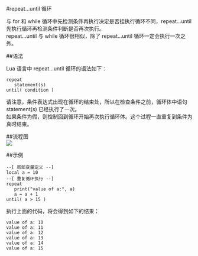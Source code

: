 #repeat...until 循环  

与 for 和 while 循环中先检测条件再执行决定是否挂执行循环不同，repeat...until 先执行循环再检测条件判断是否再次执行。  
repeat...until 与 while 循环很相似，除了 repeat...until 循环一定会执行一次之外。  

##语法  

Lua 语言中 repeat...until 循环的语法如下：  

```
repeat
   statement(s)
until( condition )
```  

请注意，条件表达式出现在循环的结束处，所以在检查条件之前，循环体中语句 statement(s) 已经执行了一次。  
如果条件为假，则控制回到循环开始再次执行循环体。这个过程一直重复到条件为真时结束。

##流程图  
![](http://www.tutorialspoint.com/lua/images/lua_repeat_until_loop.jpg)

##示例  
```
--[ 局部变量定义 --]
local a = 10
--[ 重复循环执行 --]
repeat
   print("value of a:", a)
   a = a + 1
until( a > 15 )
```
执行上面的代码，将会得到如下的结果：  

```
value of a:	10
value of a:	11
value of a:	12
value of a:	13
value of a:	14
value of a:	15
```

